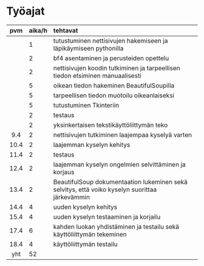# Työajat

| pvm   | aika/h | tehtavat  |
| :----:|:-------| :-----|
|       | 1      | tutustuminen nettisivujen hakemiseen ja läpikäymiseen pythonilla |
|       | 2      | bf4 asentaminen ja perusteiden opettelu |
|       | 2      | nettisivujen koodin tutkiminen ja tarpeellisen tiedon etsiminen manuaalisesti |
|       | 5      | oikean tiedon hakeminen BeautifulSoupilla |
|       | 5      | tarpeellisen tiedon muotoilu oikeanlaiseksi |
|       | 5      | tutustuminen Tkinteriin |
|       | 2      | testaus |
|       | 2      | yksinkertaisen tekstikäyttöliittymän teko |
| 9.4   | 2      | nettisivujen tutkiminen laajempaa kyselyä varten |
| 10.4  | 2      | laajemman kyselyn kehitys |
| 11.4  | 2      | testaus|
| 12.4  | 2      | laajemman kyselyn ongelmien selvittäminen ja korjaus |
| 13.4  | 2      | BeautifulSoup dokumentaation lukeminen sekä selvitys, että voiko kyselyn suorittaa järkevämmin |
| 14.4  | 4      | uuden kyselyn kehitys |
| 15.4  | 4      | uuden kyselyn testaaminen ja korjailu |
| 17.4  | 6      | kahden luokan yhdistäminen ja testailu sekä käyttöliittymän tekeminen |
| 18.4  | 4      | käyttöliittymän testailu |
| yht   | 52     | |
